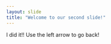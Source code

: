 ```yaml
---
layout: slide
title: "Welcome to our second slide!"
---
```

I did it!!
Use the left arrow to go back!

